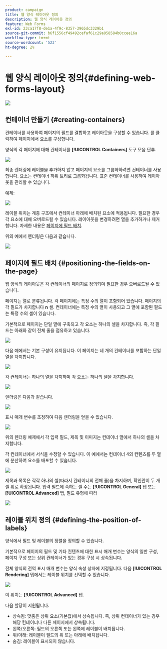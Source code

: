 ```yaml
---
product: campaign
title: 웹 양식 레이아웃 정의
description: 웹 양식 레이아웃 정의
feature: Web Forms
exl-id: 23ca17f8-de1a-4f9c-8357-3965dc3329b1
source-git-commit: b6f1556cf49492cefaf61c29a058584b0ccee16a
workflow-type: tm+mt
source-wordcount: '523'
ht-degree: 2%

---
```


# 웹 양식 레이아웃 정의{#defining-web-forms-layout}

![](../../assets/common.svg)

## 컨테이너 만들기 {#creating-containers}

컨테이너를 사용하여 페이지의 필드를 결합하고 레이아웃을 구성할 수 있습니다. 를 클릭하여 페이지에서 요소를 구성합니다.

양식의 각 페이지에 대해 컨테이너를 **[!UICONTROL Containers]** 도구 모음 단추.

![](assets/s_ncs_admin_survey_containers_add.png)

최종 렌더링에 레이블을 추가하지 않고 페이지의 요소를 그룹화하려면 컨테이너를 사용합니다. 요소는 컨테이너 하위 트리로 그룹화됩니다. 표준 컨테이너를 사용하여 레이아웃을 관리할 수 있습니다.

예제:

![](assets/s_ncs_admin_survey_containers_std_arbo.png)

레이블 위치는 계층 구조에서 컨테이너 아래에 배치된 요소에 적용됩니다. 필요한 경우 각 요소에 대해 오버로드될 수 있습니다. 레이아웃을 변경하려면 열을 추가하거나 제거합니다. 자세한 내용은 [페이지에 필드 배치](#positioning-the-fields-on-the-page).

위의 예에서 렌더링은 다음과 같습니다.

![](assets/s_ncs_admin_survey_containers_std_ex.png)

## 페이지에 필드 배치 {#positioning-the-fields-on-the-page}

웹 양식의 레이아웃은 각 컨테이너의 페이지로 정의되며 필요한 경우 오버로드될 수 있습니다.

페이지는 열로 분류됩니다. 각 페이지에는 특정 수의 열이 포함되어 있습니다. 페이지의 각 필드가 차지합니다 **n** 셀. 컨테이너에는 특정 수의 열이 사용되고 그 열에 포함된 필드는 특정 수의 셀이 있습니다.

기본적으로 페이지는 단일 열에 구축되고 각 요소는 하나의 셀을 차지합니다. 즉, 각 필드는 아래와 같이 전체 줄을 점유하고 있습니다.

![](assets/s_ncs_admin_survey_container_ex.png)

다음 예에서는 기본 구성이 유지됩니다. 이 페이지는 네 개의 컨테이너를 포함하는 단일 열을 차지합니다.

![](assets/s_ncs_admin_survey_container_ex0.png)

각 컨테이너는 하나의 열을 차지하며 각 요소는 하나의 셀을 차지합니다.

![](assets/s_ncs_admin_survey_container_ex0a.png)

렌더링은 다음과 같습니다.

![](assets/s_ncs_admin_survey_container_ex0_rend.png)

표시 매개 변수를 조정하여 다음 렌더링을 얻을 수 있습니다.

![](assets/s_ncs_admin_survey_container_ex1_rend.png)

위의 렌더링 예제에서 각 입력 필드, 제목 및 이미지는 컨테이너 열에서 하나의 셀을 차지합니다.

각 컨테이너에서 서식을 수정할 수 있습니다. 이 예에서는 컨테이너 4의 컨텐츠를 두 열에 분산하여 요소를 배포할 수 있습니다.

![](assets/s_ncs_admin_survey_container_ex2_rend.png)

제목과 목록은 각각 하나의 셀(따라서 컨테이너의 전체 줄)을 차지하며, 확인란이 두 개 셀 위로 확장됩니다. 입력 필드에 속하는 셀 수는 **[!UICONTROL General]** 탭 또는 **[!UICONTROL Advanced]** 탭, 필드 유형에 따라

![](assets/s_ncs_admin_survey_container_ex2.png)

## 레이블 위치 정의 {#defining-the-position-of-labels}

양식에서 필드 및 레이블의 정렬을 정의할 수 있습니다.

기본적으로 페이지의 필드 및 기타 컨텐츠에 대한 표시 매개 변수는 양식의 일반 구성, 페이지 구성 또는 상위 컨테이너가 있는 경우 구성 시 상속됩니다.

전체 양식의 전역 표시 매개 변수는 양식 속성 상자에 지정됩니다. 다음 **[!UICONTROL Rendering]** 탭에서는 레이블 위치를 선택할 수 있습니다.

![](assets/s_ncs_admin_survey_label_position.png)

이 위치는 **[!UICONTROL Advanced]** 탭.

다음 할당이 지원됩니다.

* 상속됨: 맞춤은 상위 요소(기본값)에서 상속됩니다. 즉, 상위 컨테이너가 있는 경우 해당 컨테이너나 다른 페이지에서 상속됩니다.
* 왼쪽/오른쪽: 필드의 오른쪽 또는 왼쪽에 레이블이 배치됩니다.
* 위/아래: 레이블이 필드의 위 또는 아래에 배치됩니다.
* 숨김: 레이블이 표시되지 않습니다.

